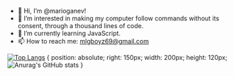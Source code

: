 - 👋 Hi, I’m @marioganev!
- 👀 I’m interested in making my computer follow commands without its consent, through a thousand lines of code. 
- 🌱 I’m currently learning JavaScript.
- 📫 How to reach me: mlgboyz69@gmail.com

[![Top Langs](https://github-readme-stats.vercel.app/api/top-langs/?username=marioganev)](https://github.com/anuraghazra/github-readme-stats) {
  position: absolute;
  right: 150px;
  width: 200px;
  height: 120px;
  ![Anurag's GitHub stats](https://github-readme-stats.vercel.app/api?username=marioganev&show_icons=true&theme=radical)
  }
